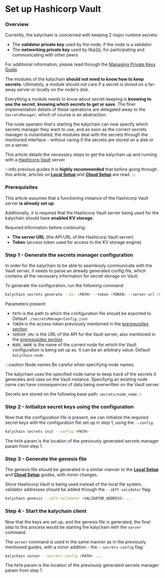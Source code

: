 # Set up Hashicorp Vault

### Overview

Currently, the kalychain is concerned with keeping 2 major runtime secrets:

* The **validator private key** used by the node, if the node is a validator
* The **networking private key** used by libp2p, for participating and communicating with other peers

For additional information, please read through the [Managing Private Keys Guide](manage-private-keys/)

The modules of the kalychain **should not need to know how to keep secrets**. Ultimately, a module should not care if a secret is stored on a far-away server or locally on the node's disk.

Everything a module needs to know about secret-keeping is **knowing to use the secret**, **knowing which secrets to get or save**. The finer implementation details of these operations are delegated away to the `SecretsManager`, which of course is an abstraction.

The node operator that's starting the kalychain can now specify which secrets manager they want to use, and as soon as the correct secrets manager is instantiated, the modules deal with the secrets through the mentioned interface - without caring if the secrets are stored on a disk or on a server.

This article details the necessary steps to get the kalychain up and running with a [Hashicorp Vault](https://www.vaultproject.io/) server.

:::info previous guides It is **highly recommended** that before going through this article, articles on [**Local Setup**](../get-started/set-up-ibft-locally/) and [**Cloud Setup**](../get-started/set-up-ibft-on-the-cloud/) are read. :::

### Prerequisites

This article assumes that a functioning instance of the Hashicorp Vault server **is already set up**.

Additionally, it is required that the Hashicorp Vault server being used for the kalychain should have **enabled KV storage**.

Required information before continuing:

* **The server URL** (the API URL of the Hashicorp Vault server)
* **Token** (access token used for access to the KV storage engine)

### Step 1 - Generate the secrets manager configuration

In order for the kalychain to be able to seamlessly communicate with the Vault server, it needs to parse an already generated config file, which contains all the necessary information for secret storage on Vault.

To generate the configuration, run the following command:

```bash
kalychain secrets generate --dir <PATH> --token <TOKEN> --server-url <SERVER_URL> --name <NODE_NAME>
```

Parameters present:

* `PATH` is the path to which the configuration file should be exported to. Default `./secretsManagerConfig.json`
* `TOKEN` is the access token previously mentioned in the [prerequisites section](set-up-hashicorp-vault/#prerequisites)
* `SERVER_URL` is the URL of the API for the Vault server, also mentioned in the [prerequisites section](set-up-hashicorp-vault/#prerequisites)
* `NODE_NAME` is the name of the current node for which the Vault configuration is being set up as. It can be an arbitrary value. Default `kalychain-node`

:::caution Node names Be careful when specifying node names.

The kalychain uses the specified node name to keep track of the secrets it generates and uses on the Vault instance. Specifying an existing node name can have consequences of data being overwritten on the Vault server.

Secrets are stored on the following base path: `secrets/node_name` :::

### Step 2 - Initialize secret keys using the configuration

Now that the configuration file is present, we can initialize the required secret keys with the configuration file set up in step 1, using the `--config`:

```bash
kalychain secrets init --config <PATH>
```

The `PATH` param is the location of the previously generated secrets manager param from step 1.

### Step 3 - Generate the genesis file

The genesis file should be generated in a similar manner to the [**Local Setup**](../get-started/set-up-ibft-locally/) and [**Cloud Setup**](../get-started/set-up-ibft-on-the-cloud/) guides, with minor changes.

Since Hashicorp Vault is being used instead of the local file system, validator addresses should be added through the `--ibft-validator` flag:

```bash
kalychain genesis --ibft-validator <VALIDATOR_ADDRESS> ...
```

### Step 4 - Start the kalychain client

Now that the keys are set up, and the genesis file is generated, the final step to this process would be starting the kalychain with the `server` command.

The `server` command is used in the same manner as in the previously mentioned guides, with a minor addition - the `--secrets-config` flag:

```bash
kalychain server --secrets-config <PATH> ...
```

The `PATH` param is the location of the previously generated secrets manager param from step 1.
